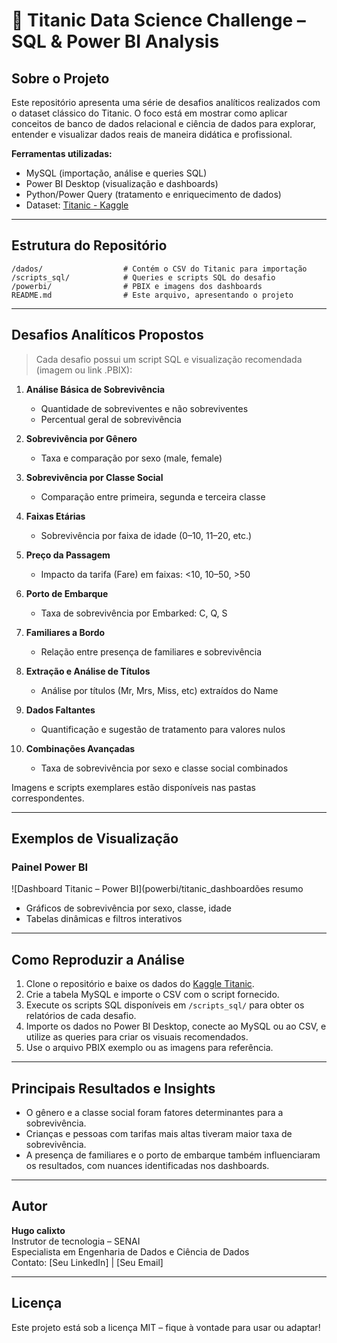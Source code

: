 # 🚢 Titanic Data Science Challenge – SQL & Power BI Analysis

## Sobre o Projeto

Este repositório apresenta uma série de desafios analíticos realizados com o dataset clássico do Titanic. O foco está em mostrar como aplicar conceitos de banco de dados relacional e ciência de dados para explorar, entender e visualizar dados reais de maneira didática e profissional.

**Ferramentas utilizadas:**
- MySQL (importação, análise e queries SQL)
- Power BI Desktop (visualização e dashboards)
- Python/Power Query (tratamento e enriquecimento de dados)
- Dataset: [Titanic - Kaggle](https://www.kaggle.com/c/titanic/data)

***

## Estrutura do Repositório

```
/dados/                  # Contém o CSV do Titanic para importação
/scripts_sql/            # Queries e scripts SQL do desafio
/powerbi/                # PBIX e imagens dos dashboards
README.md                # Este arquivo, apresentando o projeto
```

***

## Desafios Analíticos Propostos

> Cada desafio possui um script SQL e visualização recomendada (imagem ou link .PBIX):

1. **Análise Básica de Sobrevivência**
   - Quantidade de sobreviventes e não sobreviventes
   - Percentual geral de sobrevivência

2. **Sobrevivência por Gênero**
   - Taxa e comparação por sexo (male, female)

3. **Sobrevivência por Classe Social**
   - Comparação entre primeira, segunda e terceira classe

4. **Faixas Etárias**
   - Sobrevivência por faixa de idade (0–10, 11–20, etc.)

5. **Preço da Passagem**
   - Impacto da tarifa (Fare) em faixas: <10, 10–50, >50

6. **Porto de Embarque**
   - Taxa de sobrevivência por Embarked: C, Q, S

7. **Familiares a Bordo**
   - Relação entre presença de familiares e sobrevivência

8. **Extração e Análise de Títulos**
   - Análise por títulos (Mr, Mrs, Miss, etc) extraídos do Name

9. **Dados Faltantes**
   - Quantificação e sugestão de tratamento para valores nulos

10. **Combinações Avançadas**
    - Taxa de sobrevivência por sexo e classe social combinados

Imagens e scripts exemplares estão disponíveis nas pastas correspondentes.

***

## Exemplos de Visualização

### Painel Power BI

![Dashboard Titanic – Power BI](powerbi/titanic_dashboardões resumo
- Gráficos de sobrevivência por sexo, classe, idade
- Tabelas dinâmicas e filtros interativos

***

## Como Reproduzir a Análise

1. Clone o repositório e baixe os dados do [Kaggle Titanic](https://www.kaggle.com/c/titanic/data).
2. Crie a tabela MySQL e importe o CSV com o script fornecido.
3. Execute os scripts SQL disponíveis em `/scripts_sql/` para obter os relatórios de cada desafio.
4. Importe os dados no Power BI Desktop, conecte ao MySQL ou ao CSV, e utilize as queries para criar os visuais recomendados.
5. Use o arquivo PBIX exemplo ou as imagens para referência.

***

## Principais Resultados e Insights

- O gênero e a classe social foram fatores determinantes para a sobrevivência.
- Crianças e pessoas com tarifas mais altas tiveram maior taxa de sobrevivência.
- A presença de familiares e o porto de embarque também influenciaram os resultados, com nuances identificadas nos dashboards.

***

## Autor

**Hugo calixto**  
Instrutor de tecnologia – SENAI  
Especialista em Engenharia de Dados e Ciência de Dados  
Contato: [Seu LinkedIn] | [Seu Email]

***

## Licença

Este projeto está sob a licença MIT – fique à vontade para usar ou adaptar!
